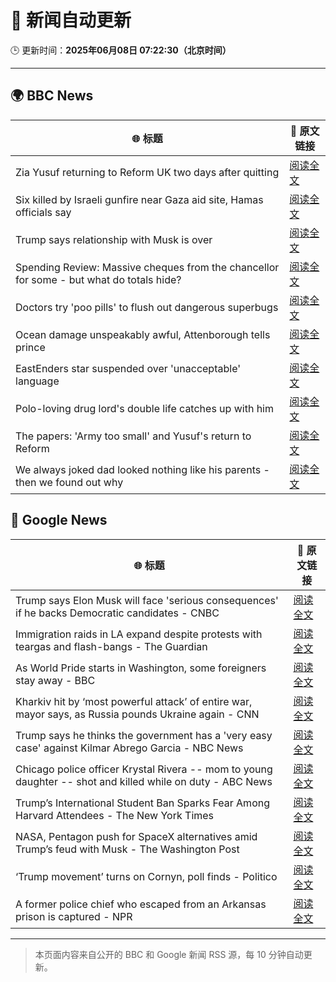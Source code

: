# 🧠 新闻自动更新

🕒 更新时间：**2025年06月08日 07:22:30（北京时间）**

---

## 🌍 BBC News

| 🌐 标题 | 🔗 原文链接 |
|--------|-------------|
| Zia Yusuf returning to Reform UK two days after quitting | [阅读全文](https://www.bbc.com/news/articles/cwyv040rnqzo) |
| Six killed by Israeli gunfire near Gaza aid site, Hamas officials say | [阅读全文](https://www.bbc.com/news/articles/cy5evz4xdklo) |
| Trump says relationship with Musk is over | [阅读全文](https://www.bbc.com/news/articles/c9wg240q0plo) |
| Spending Review: Massive cheques from the chancellor for some - but what do totals hide? | [阅读全文](https://www.bbc.com/news/articles/cx2x1e441p2o) |
| Doctors try 'poo pills' to flush out dangerous superbugs | [阅读全文](https://www.bbc.com/news/articles/clyge290l4xo) |
| Ocean damage unspeakably awful, Attenborough tells prince | [阅读全文](https://www.bbc.com/news/articles/ce82p6yq061o) |
| EastEnders star suspended over 'unacceptable' language | [阅读全文](https://www.bbc.com/news/articles/cx2qxd1e1pyo) |
| Polo-loving drug lord's double life catches up with him | [阅读全文](https://www.bbc.com/news/articles/c14jpymxrkno) |
| The papers: 'Army too small' and Yusuf's return to Reform | [阅读全文](https://www.bbc.com/news/articles/c8d12vly761o) |
| We always joked dad looked nothing like his parents - then we found out why | [阅读全文](https://www.bbc.com/news/articles/c4gexw7l7rwo) |

## 📰 Google News

| 🌐 标题 | 🔗 原文链接 |
|--------|-------------|
| Trump says Elon Musk will face 'serious consequences' if he backs Democratic candidates - CNBC | [阅读全文](https://news.google.com/rss/articles/CBMic0FVX3lxTFAyNWlkOWF6aHhqYUQ5QTE2ZjVBd2lCM3VLZFNXdGRvUWhjUVlYdjBPcDZMZ2JTQ2NtZGI1WHJ6Vjk2WHZCbFpLS1N4Y3d4WVZUMzlFX0xRV0dlQzVSUDFjTDRpTFNjWmFrM0xPNVlFQ0RZTE3SAXhBVV95cUxQWm53U2E3NTVwRkNWaGJSXzlRYTl1WGt4S0NPUDR2WWpnM1NPU3ZkRTRGcDI3Y04tWXVwOGNkT2lWbUNMTUg4VTNsUHk3STdVS0ZkZ2xNNGNWMkxQTG1fN3pjRmVVRGJPYVg5R2tJQXV6dEJZSzNmeDg?oc=5) |
| Immigration raids in LA expand despite protests with teargas and flash-bangs - The Guardian | [阅读全文](https://news.google.com/rss/articles/CBMigwFBVV95cUxQYy1zbTFBNE9aSmUwbnFQaThxdUNLSXNpY1J0OThKZ21EcHV6aXMtQUVydTlxZWhSSUlXU0pXX0psS01uSU94c0x1RVdVdkxwY3JabTJDcGJXN0ttaGthek1Rbkt0WWMzam9wYV91TTAwSkF1M2dfZFFxUXBJeVVvbzhlTQ?oc=5) |
| As World Pride starts in Washington, some foreigners stay away - BBC | [阅读全文](https://news.google.com/rss/articles/CBMiWkFVX3lxTE5XOUkybERwUGp0LVphSjF5ZVZteUMyMEJVOGVtMUszREN3aDNKV1ZRaTREY0xFWmxKb3R3NW9SMGpUb1NSNmJlRHFjQVdRSVE1a2pqamIwV2xPUdIBX0FVX3lxTE9ubHJ4SFNlVzFKam0yQXhFdi1TQjFoRktQWEVCcWVjV3BkdE9HUGZUcjBPZ2VTZ0FBVW1sdGVCSHdLeV9qZFNCN1pPY3BYSXV1RUhBcFNJTHhsVDFuLW9J?oc=5) |
| Kharkiv hit by ‘most powerful attack’ of entire war, mayor says, as Russia pounds Ukraine again - CNN | [阅读全文](https://news.google.com/rss/articles/CBMigwFBVV95cUxOOFdYQkpWa2xwc3RiV3VTYjYwbjlBZFl5SkdlYzdydXZrc2FBcmx0OFNUM25QakZUSF9kVGhUOWJ0UWpDZHBHbWh1ek1yYnNpWUNranlqX1hnYlFZSHlESlpoalYwUWlYZF9XQkV4MEZWSG1YOHFDWHBPOU5IcUdtQW43WdIBiAFBVV95cUxPbjVUZzBxRlNlSndSMkdRWnJEZmcxMGRqbTJ5WXFJWmdnTS1zNmNUZWthOXV6OTdVVjNoQnJqUVhKRml0YzVaaG90TTNvbWwxRjYzbWVnV0pKcGVrRmdtRHNiYUwxSERvVTI0ZXJLMTNNMFducWZwUGk0V0EtR2V2RWdiZmdCQ0Ff?oc=5) |
| Trump says he thinks the government has a 'very easy case' against Kilmar Abrego Garcia - NBC News | [阅读全文](https://news.google.com/rss/articles/CBMisAFBVV95cUxNdXFIRWpJRlRoUzN2eGh3U0xPVHpwZlhjWi1lQ3lnZFE0eWl2Tk1UWHlYOUJGN0VJMDVDUU1odVhzTmU0V3VRUmItQ05wR2JfWGtvOTY3Uk5OeHo5LUhkU0g5ckFfTjhob3p4eWpKZnBfN3cyRW9xNXI1VnRNM1FQYTJ3Uko2bmE5V3M4UkhJNENQMzh3V1dHOTFyN2poNHpGWlBHenpEeWltOW1EMzY2VdIBVkFVX3lxTE1ENVNWWm0wZDNVYnktUFRZQ3JHVU1LSXpFRWlkZ2dMZGN2ZkxGTGF0cW5tSC1rMUQ5eUxBem1wWExGTy1wZnJ5WF9tSXBucy1TajhZdGNn?oc=5) |
| Chicago police officer Krystal Rivera -- mom to young daughter -- shot and killed while on duty - ABC News | [阅读全文](https://news.google.com/rss/articles/CBMilAFBVV95cUxOOHRaaU1renN5STdDY1FJbUpPMUIyZWlNSXBzaGxtSnBOOUdsSEVTZ0J0UEpCWTRubEFscjFBM0t3VmVBcmFNRTZWRVB0dXhZcHRnR253UXZ0X3RmenBQWXpPVkplRVJKUFJuUVZtZFNONlVRLWt3UjhuZVp1VW1PWF9DZ0tUNGNXTHBreDAxY0NhcG430gGaAUFVX3lxTFBGN2MzSEptdC1UcjlRTFJ1UXU2N3VBVmlYV3E5QVZfajM1QW16c3hKeG1mcHpqYzFxU2FJMS10OGJ6MEp5YkNIUm9xbE9VYm5NVXJnMmlJZVZ2LVZvRXBHZ1JramxCdEVIQ1NxYlY2NUljNFVEZ3pzN0JDV0JyUDBxV2I2alMxR2dxZktqam10LWZBOUJHY0NZZ1E?oc=5) |
| Trump’s International Student Ban Sparks Fear Among Harvard Attendees - The New York Times | [阅读全文](https://news.google.com/rss/articles/CBMiigFBVV95cUxQTFVhREg5bVhzRjF4cTJaS2t0X0RCRy1IdUJodVNWZFFwTGVlUFYwWXZnelJVcVJxNlZqMTAxcXRiSVFzTW9fcU9zaDdzNDFlbm5CcTBTcDJSU1Jld3RUeUpFNEJXb2dYUlRVNVlWaXIxWUxrWmFRQkZuVE4zRGR6ODBPaGNmTzRmWUE?oc=5) |
| NASA, Pentagon push for SpaceX alternatives amid Trump’s feud with Musk - The Washington Post | [阅读全文](https://news.google.com/rss/articles/CBMimgFBVV95cUxQS0dCa3ZfWkdHeHoyT1pzSnhycnUxYm5BODJhY21pSHJNamY5YlhuZ2tZdndLSEhUYXJZQ3l2QWJ5aml5OVc2eTZoRmJfYUJFRlR4QUhMYmpreVFXYmFGc0ROdUhSR0hiZ2libEx5Skp6TXM3UHp4UTVKMjhTT2xpRXBxU0ttcE95TWdRdnBOVFU1SnRmd25DYWtn?oc=5) |
| ‘Trump movement’ turns on Cornyn, poll finds - Politico | [阅读全文](https://news.google.com/rss/articles/CBMilwFBVV95cUxQN2NsUGwwMXRRNTF5dzhKaDlieWRrTGtHa3ZhWE51dktyVWU2al95MGZKNDQzVDBDekExeTRRMmxBTmtzXzRzODluLWYxeERaVzVseExXSDNQRzkwa1JWVE5FdnhTbVBrOUZRWXNpSEM4TWZrVm1nbVpXdjZwMHFYYVQtM1pfeXpsTGd5MXlCMWtRT2NCLVJB?oc=5) |
| A former police chief who escaped from an Arkansas prison is captured - NPR | [阅读全文](https://news.google.com/rss/articles/CBMimAFBVV95cUxPNUFreFczWmh1TmNsblp4ZTZFSHQzV3loN29IaDdCNnZncm10d2dRb3NVNnhaTkxQV0Z6WDJob3ZZN3NlZmpqb3RmWWR5Vk1jSXJsOFpFR291YmdlU3JVSURUdFQwcy1YWjFIWU9YQzhkeEVYMlRuT3EwLWp6ZHB4dVJPR2gxaHA1STJ2ZkxwYWwzU1JhUTY0dw?oc=5) |

---
> 本页面内容来自公开的 BBC 和 Google 新闻 RSS 源，每 10 分钟自动更新。